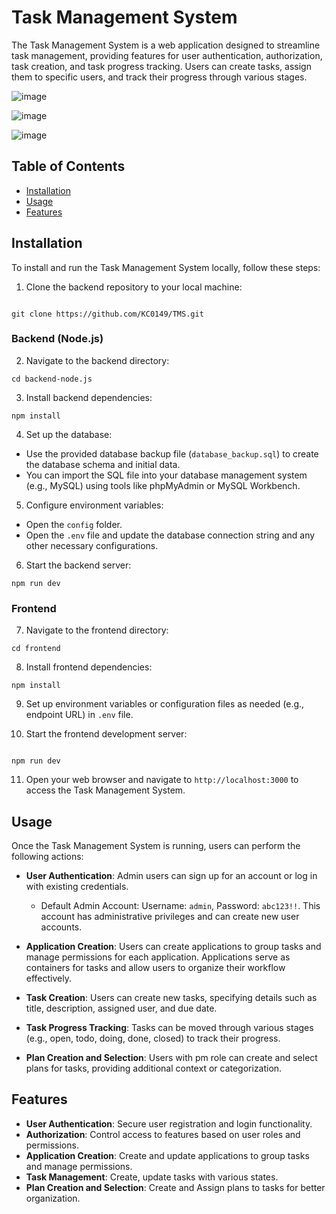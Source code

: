 # Task Management System

The Task Management System is a web application designed to streamline task management, providing features for user authentication, authorization, task creation, and task progress tracking. Users can create tasks, assign them to specific users, and track their progress through various stages.


![image](https://github.com/KC0149/TMS/assets/115627529/a4380007-aedf-4928-b09b-a9b44a02009f)


![image](https://github.com/KC0149/TMS/assets/115627529/805001e5-bf62-45ae-a5c0-e69e08285e8d)


![image](https://github.com/KC0149/TMS/assets/115627529/48f6919e-aabf-46e2-bc83-d7211b0544e4)


## Table of Contents

- [Installation](#installation)
- [Usage](#usage)
- [Features](#features)

## Installation

To install and run the Task Management System locally, follow these steps:

1. Clone the backend repository to your local machine:

```

git clone https://github.com/KC0149/TMS.git
```

### Backend (Node.js)

2. Navigate to the backend directory:

```
cd backend-node.js
```

3. Install backend dependencies:

```
npm install
```

4. Set up the database:

- Use the provided database backup file (`database_backup.sql`) to create the database schema and initial data.
- You can import the SQL file into your database management system (e.g., MySQL) using tools like phpMyAdmin or MySQL Workbench.

5. Configure environment variables:

- Open the `config` folder.
- Open the `.env` file and update the database connection string and any other necessary configurations.

6. Start the backend server:

```
npm run dev
```

### Frontend

7. Navigate to the frontend directory:

```
cd frontend

```

8. Install frontend dependencies:

```
npm install
```

9. Set up environment variables or configuration files as needed (e.g., endpoint URL) in `.env` file.

10. Start the frontend development server:

```

npm run dev

```

11. Open your web browser and navigate to `http://localhost:3000` to access the Task Management System.

## Usage

Once the Task Management System is running, users can perform the following actions:

- **User Authentication**: Admin users can sign up for an account or log in with existing credentials.

  - Default Admin Account: Username: `admin`, Password: `abc123!!`. This account has administrative privileges and can create new user accounts.

- **Application Creation**: Users can create applications to group tasks and manage permissions for each application. Applications serve as containers for tasks and allow users to organize their workflow effectively.
- **Task Creation**: Users can create new tasks, specifying details such as title, description, assigned user, and due date.
- **Task Progress Tracking**: Tasks can be moved through various stages (e.g., open, todo, doing, done, closed) to track their progress.
- **Plan Creation and Selection**: Users with pm role can create and select plans for tasks, providing additional context or categorization.

## Features

- **User Authentication**: Secure user registration and login functionality.
- **Authorization**: Control access to features based on user roles and permissions.
- **Application Creation**: Create and update applications to group tasks and manage permissions.
- **Task Management**: Create, update tasks with various states.
- **Plan Creation and Selection**: Create and Assign plans to tasks for better organization.
